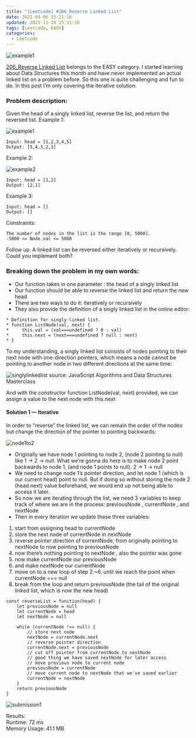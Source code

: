 ```yaml
---
title: "[Leetcode] #206_Reverse Linked List"
date: 2021-08-06 15:21:16
updated: 2021-11-30 15:21:16
tags: [Leetcode, EASY]
categories:
  - Leetcode
---
```


![example1](https://miro.medium.com/max/1084/0*KbEa1WlFKRnl9VWb.jpg)

[206_Reverse Linked List](https://leetcode.com/problems/reverse-linked-list/) belongs to the EASY category. I started learning about Data Structures this month and have never implemented an actual linked list on a problem before. So this one is quite challenging and fun to do. In this post I’m only covering the iterative solution.

<!-- more -->
### Problem description:

Given the head of a singly linked list, reverse the list, and return the reversed list.
Example 1:

![example1](https://miro.medium.com/max/1084/0*KbEa1WlFKRnl9VWb.jpg)

```
Input: head = [1,2,3,4,5]
Output: [5,4,3,2,1]
```

Example 2:

![example2](https://miro.medium.com/max/364/0*2rQmJi_cw_BBTxTG.jpg)

```
Input: head = [1,2]
Output: [2,1]
```

Example 3:

```
Input: head = []
Output: []
```

Constraints:
```
The number of nodes in the list is the range [0, 5000].
-5000 <= Node.val <= 5000
```
Follow up: A linked list can be reversed either iteratively or recursively. Could you implement both?


### Breaking down the problem in my own words:

- Our function takes in one parameter : the head of a singly linked list
- Our function should be able to reverse the linked list and return the new head
- There are two ways to do it: iteratively or recursively
- They also provide the definition of a singly linked list in the online editor:

```
* Definition for singly-linked list.
* function ListNode(val, next) {
*     this.val = (val===undefined ? 0 : val)
*     this.next = (next===undefined ? null : next)
* }
```

To my understanding, a singly linked list consists of nodes pointing to their next node with one-direction pointers, which means a node cannot be pointing to another node in two different directions at the same time:

![singlylinkedlist](https://miro.medium.com/max/1400/0*OLVK8DiyhWziU9ky.png)
source: JavaScript Algorithms and Data Structures Masterclass

And with the constructor function ListNode(val, next) provided, we can assign a value to the next node with this.next

#### Solution 1 — Iterative
In order to “reverse” the linked list, we can remain the order of the nodes but change the direction of the pointer to pointing backwards:

![node1to2](https://miro.medium.com/max/364/0*2rQmJi_cw_BBTxTG.jpg)

- Originally we have node 1 pointing to node 2, (node 2 pointing to null) like 1 -> 2 -> null. What we’re gonna do here is to make node 2 point backwards to node 1, (and node 1 points to null). 2 -> 1 -> null
- We need to change node 1’s pointer direction, and let node 1 (which is our current head) point to null. But if doing so without storing the node 2 (head.next) value beforehand, we would end up not being able to access it later.
- So now we are iterating through the list, we need 3 variables to keep track of where we are in the process: previousNode , currentNode , and nextNode
- Then in every iteration we update these three variables:
1. start from assigning head to currentNode
2. store the next node of currentNode in nextNode
3. reverse pointer direction of currentNode, from originally pointing to nextNode to now pointing to previousNode
4. now there’s nothing pointing to nextNode , also the pointer was gone
5. now make currentNode our previousNode
6. and make nextNode our currentNode
7. move on to a new loop of step 2.~6. until we reach the point when currentNode === null
8. break from the loop and return previousNode (the tail of the original linked list, which is now the new head)

```
const reverseList = function(head) {
    let previousNode = null
    let currentNode = head
    let nextNode = null
    
    while (currentNode !== null) {
        // store next node
        nextNode = currentNode.next
        // reverse pointer direction
        currentNode.next = previousNode
        // cut off pointer from currentNode to nextNode
        // good thing we have saved nextNode for later access
        // move previous node to current node
        previousNode = currentNode
        // move current node to nextNode that we've saved earlier
        currentNode = nextNode
    }
    return previousNode
}
```

![submission1](https://user-images.githubusercontent.com/51830382/128460640-bce0c0ce-4428-4ecf-b0a9-46082a691f40.png)


Results:  
Runtime: 72 ms  
Memory Usage: 41.1 MB  

